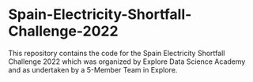 # Spain-Electricity-Shortfall-Challenge-2022
This repository contains the code for the Spain Electricity Shortfall Challenge 2022 which was organized by Explore Data Science Academy and as undertaken by a 5-Member Team in Explore.
